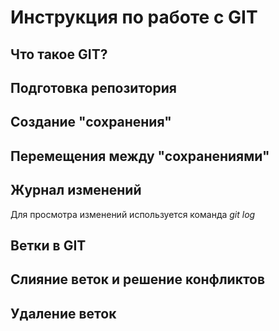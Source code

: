# Инструкция по работе с GIT

## Что такое GIT?

## Подготовка репозитория

## Создание "сохранения"

## Перемещения между "сохранениями"

## Журнал изменений
Для просмотра изменений используется команда *git log*

## Ветки в GIT

## Слияние веток и решение конфликтов

## Удаление веток